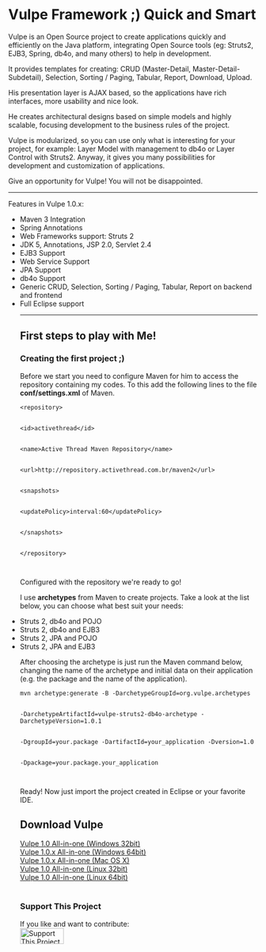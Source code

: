 # Vulpe Framework ;) Quick and Smart #
<p>
Vulpe is an Open Source project to create applications quickly and efficiently on the Java platform, integrating Open Source tools (eg: Struts2, EJB3, Spring, db4o, and many others) to help in development.<br>
</p>
<p>
It provides templates for creating: CRUD (Master-Detail, Master-Detail-Subdetail), Selection, Sorting / Paging, Tabular, Report, Download, Upload.<br>
</p>
<p>
His presentation layer is AJAX based, so the applications have rich interfaces, more usability and nice look.<br>
</p>
<p>
He creates architectural designs based on simple models and highly scalable, focusing development to the business rules of the project.<br>
</p>
<p>
Vulpe is modularized, so you can use only what is interesting for your project, for example: Layer Model with management to db4o or Layer Control with Struts2. Anyway, it gives you many possibilities for development and customization of applications.<br>
</p>
<p>
Give an opportunity for Vulpe! You will not be disappointed.<br>
</p>

---

<p>
Features in Vulpe 1.0.x:<br>
<ul><li>Maven 3 Integration<br>
</li><li>Spring Annotations<br>
</li><li>Web Frameworks support: Struts 2<br>
</li><li>JDK 5, Annotations, JSP 2.0, Servlet 2.4<br>
</li><li>EJB3 Support<br>
</li><li>Web Service Support<br>
</li><li>JPA Support<br>
</li><li>db4o Support<br>
</li><li>Generic CRUD, Selection, Sorting / Paging, Tabular, Report on backend and frontend<br>
</li><li>Full Eclipse support<br>
</p>
<hr />
<h2>First steps to play with Me!</h2>
<h3>Creating the first project ;)</h3>
<p>
Before we start you need to configure Maven for him to access the repository containing my codes. To this add the following lines to the file <b>conf/settings.xml</b> of Maven.<br>
</p>
<pre><code>&lt;repository&gt;<br>
&lt;id&gt;activethread&lt;/id&gt;<br>
&lt;name&gt;Active Thread Maven Repository&lt;/name&gt;<br>
&lt;url&gt;http://repository.activethread.com.br/maven2&lt;/url&gt;<br>
&lt;snapshots&gt;<br>
&lt;updatePolicy&gt;interval:60&lt;/updatePolicy&gt;<br>
&lt;/snapshots&gt;<br>
&lt;/repository&gt;<br>
</code></pre>
<p>
Configured with the repository we're ready to go!<br>
</p>
<p>
I use <b>archetypes</b> from Maven to create projects. Take a look at the list below, you can choose what best suit your needs:<br>
</p>
</li><li>Struts 2, db4o and POJO<br>
</li><li>Struts 2, db4o and EJB3<br>
</li><li>Struts 2, JPA and POJO<br>
</li><li>Struts 2, JPA and EJB3<br>
<p>
After choosing the archetype is just run the Maven command below, changing the name of the archetype and initial data on their application (e.g. the package and the name of the application).<br>
</p>
<pre><code>mvn archetype:generate -B -DarchetypeGroupId=org.vulpe.archetypes <br>
-DarchetypeArtifactId=vulpe-struts2-db4o-archetype -DarchetypeVersion=1.0.1 <br>
-DgroupId=your.package -DartifactId=your_application -Dversion=1.0 <br>
-Dpackage=your.package.your_application<br>
</code></pre>
<p>
Ready! Now just import the project created in Eclipse or your favorite IDE.<br>
</p>
<h2>Download Vulpe</h2>
<a href='https://s3.amazonaws.com/vulpeframework/all-in-one/vulpe-all-in-one-1.0-win32.exe'>Vulpe 1.0 All-in-one (Windows 32bit)</a>
<br>
<a href='https://s3.amazonaws.com/vulpeframework/all-in-one/vulpe-all-in-one-1.0.x-win64.exe'>Vulpe 1.0.x All-in-one (Windows 64bit)</a>
<br>
<a href='https://s3.amazonaws.com/vulpeframework/all-in-one/vulpe-all-in-one-1.0.x-macosx.dmg'>Vulpe 1.0.x All-in-one (Mac OS X)</a>
<br>
<a href='https://s3.amazonaws.com/vulpeframework/all-in-one/vulpe-all-in-one-1.0-linux-x86.tar.gz'>Vulpe 1.0 All-in-one (Linux 32bit)</a>
<br>
<a href='https://s3.amazonaws.com/vulpeframework/all-in-one/vulpe-all-in-one-1.0-linux-x64.tar.gz'>Vulpe 1.0 All-in-one (Linux 64bit)</a>
<br>
<br>
<h3>Support This Project</h3>
If you like and want to contribute:<br>
<a href='http://sourceforge.net/donate/index.php?group_id=320794'><img src='http://images.sourceforge.net/images/project-support.jpg' alt='Support This Project' border='0' width='88' height='32' /></a>